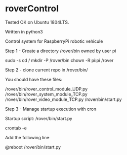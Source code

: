 # roverControl

Tested OK on Ubuntu 1804LTS.

Written in python3

Control system for RaspberryPi robotic vehicule

Step 1 - Create a directory /rover/bin owned by user pi

sudo -s
cd /
mkdir -P /rover/bin
chown -R pi:pi /rover

Step 2 - clone current repo in /rover/bin/

You should have these files: 

/rover/bin/rover_control_module_UDP.py
/rover/bin/rover_system_module_TCP.py
/rover/bin/rover_video_module_TCP.py
/rover/bin/start.py

Step 3 - Manage startup execution with cron 
	
Startup script: /rover/bin/start.py

crontab -e

Add the following line

@reboot /rover/bin/start.py
